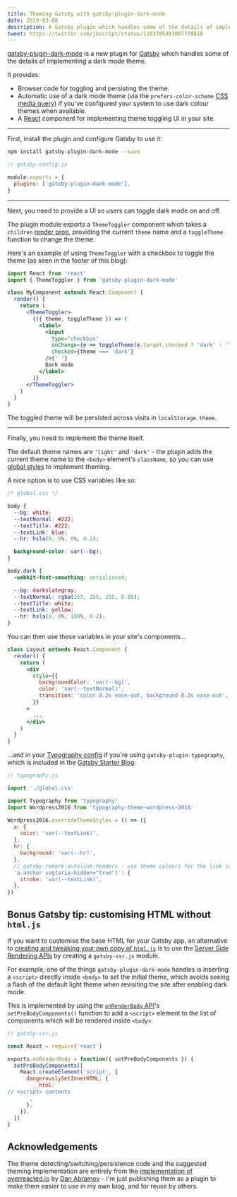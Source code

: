 ```yaml
---
title: Theming Gatsby with gatsby-plugin-dark-mode
date: 2019-03-08
description: A Gatsby plugin which handles some of the details of implementing a dark mode theme.
tweet: https://twitter.com/jbscript/status/1103705483007778818
---
```


[gatsby-plugin-dark-mode](https://github.com/insin/gatsby-plugin-dark-mode#readme) is a new plugin for [Gatsby](https://www.gatsbyjs.org) which handles some of the details of implementing a dark mode theme.

It provides:

- Browser code for toggling and persisting the theme.
- Automatic use of a dark mode theme (via the `prefers-color-scheme` [CSS media query](https://developer.mozilla.org/en-US/docs/Web/CSS/@media/prefers-color-scheme)) if you've configured your system to use dark colour themes when available.
- A [React](https://reactjs.org) component for implementing theme toggling UI in your site.

---

First, install the plugin and configure Gatsby to use it:

```sh
npm install gatsby-plugin-dark-mode --save
```

```js
// gatsby-config.js

module.exports = {
  plugins: ['gatsby-plugin-dark-mode'],
}
```

---

Next, you need to provide a UI so users can toggle dark mode on and off.

The plugin module exports a `ThemeToggler` component which takes a `children` [render prop](https://reactjs.org/docs/render-props.html), providing the current `theme` name and a `toggleTheme` function to change the theme.

Here's an example of using `ThemeToggler` with a checkbox to toggle the theme (as seen in the footer of this blog):

```jsx
import React from 'react'
import { ThemeToggler } from 'gatsby-plugin-dark-mode'

class MyComponent extends React.Component {
  render() {
    return (
      <ThemeToggler>
        {({ theme, toggleTheme }) => (
          <label>
            <input
              type="checkbox"
              onChange={e => toggleTheme(e.target.checked ? 'dark' : 'light')}
              checked={theme === 'dark'}
            />{' '}
            Dark mode
          </label>
        )}
      </ThemeToggler>
    )
  }
}
```

The toggled theme will be persisted across visits in `localStorage.theme`.

---

Finally, you need to implement the theme itself.

The default theme names are `'light'` and `'dark'` - the plugin adds the current theme name to the `<body>` element's `className`, so you can use [global styles](https://www.gatsbyjs.org/docs/creating-global-styles) to implement theming.

A nice option is to use CSS variables like so:

```css
/* global.css */

body {
  --bg: white;
  --textNormal: #222;
  --textTitle: #222;
  --textLink: blue;
  --hr: hsla(0, 0%, 0%, 0.2);

  background-color: var(--bg);
}

body.dark {
  -webkit-font-smoothing: antialiased;

  --bg: darkslategray;
  --textNormal: rgba(255, 255, 255, 0.88);
  --textTitle: white;
  --textLink: yellow;
  --hr: hsla(0, 0%, 100%, 0.2);
}
```

You can then use these variables in your site's components...

```jsx
class Layout extends React.Component {
  render() {
    return (
      <div
        style={{
          backgroundColor: 'var(--bg)',
          color: 'var(--textNormal)',
          transition: 'color 0.2s ease-out, background 0.2s ease-out',
        }}
      >
        ...
      </div>
    )
  }
}
```

...and in your [Typography config](https://www.gatsbyjs.org/docs/typography-js/#creating-the-typography-configuration) if you're using `gatsby-plugin-typography`, which is included in the [Gatsby Starter Blog](https://www.gatsbyjs.org/starters/gatsbyjs/gatsby-starter-blog/):

```js
// typography.js

import './global.css'

import Typography from 'typography'
import Wordpress2016 from 'typography-theme-wordpress-2016'

Wordpress2016.overrideThemeStyles = () => ({
  a: {
    color: 'var(--textLink)',
  },
  hr: {
    background: 'var(--hr)',
  },
  // gatsby-remark-autolink-headers - use theme colours for the link icon
  'a.anchor svg[aria-hidden="true"]': {
    stroke: 'var(--textLink)',
  },
})
```

## Bonus Gatsby tip: customising HTML without `html.js`

If you want to customise the base HTML for your Gatsby app, an alternative to [creating and tweaking your own copy of `html.js`](https://www.gatsbyjs.org/docs/custom-html/) is to use the [Server Side Rendering APIs](https://www.gatsbyjs.org/docs/ssr-apis/) by creating a `gatsby-ssr.js` module.

For example, one of the things `gatsby-plugin-dark-mode` handles is inserting a `<script>` directly inside `<body>` to set the initial theme, which avoids seeing a flash of the default light theme when revisiting the site after enabling dark mode.

This is implemented by using the [`onRenderBody` API](https://www.gatsbyjs.org/docs/ssr-apis/#onRenderBody)'s `setPreBodyComponents()` function to add a `<script>` element to the list of components which will be rendered inside `<body>`:

```js
// gatsby-ssr.js

const React = require('react')

exports.onRenderBody = function({ setPreBodyComponents }) {
  setPreBodyComponents([
    React.createElement('script', {
      dangerouslySetInnerHTML: {
        __html: `
// <script> contents
      `,
      },
    }),
  ])
}
```

## Acknowledgements

The theme detecting/switching/persistence code and the suggested theming implementation are entirely from the [implementation of overreacted.io](https://github.com/gaearon/overreacted.io) by [Dan Abramov](https://twitter.com/dan_abramov) - I'm just publishing them as a plugin to make them easier to use in my own blog, and for reuse by others.

